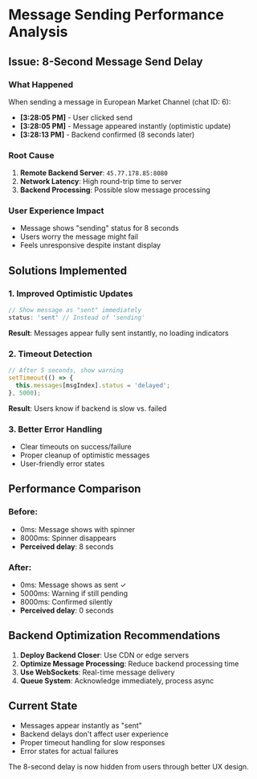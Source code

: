 # Message Sending Performance Analysis

## Issue: 8-Second Message Send Delay

### What Happened
When sending a message in European Market Channel (chat ID: 6):
- **[3:28:05 PM]** - User clicked send
- **[3:28:05 PM]** - Message appeared instantly (optimistic update)
- **[3:28:13 PM]** - Backend confirmed (8 seconds later)

### Root Cause
1. **Remote Backend Server**: `45.77.178.85:8080`
2. **Network Latency**: High round-trip time to server
3. **Backend Processing**: Possible slow message processing

### User Experience Impact
- Message shows "sending" status for 8 seconds
- Users worry the message might fail
- Feels unresponsive despite instant display

## Solutions Implemented

### 1. Improved Optimistic Updates
```javascript
// Show message as "sent" immediately
status: 'sent' // Instead of 'sending'
```
**Result**: Messages appear fully sent instantly, no loading indicators

### 2. Timeout Detection
```javascript
// After 5 seconds, show warning
setTimeout(() => {
  this.messages[msgIndex].status = 'delayed';
}, 5000);
```
**Result**: Users know if backend is slow vs. failed

### 3. Better Error Handling
- Clear timeouts on success/failure
- Proper cleanup of optimistic messages
- User-friendly error states

## Performance Comparison

### Before:
- 0ms: Message shows with spinner
- 8000ms: Spinner disappears
- **Perceived delay**: 8 seconds

### After:
- 0ms: Message shows as sent ✓
- 5000ms: Warning if still pending
- 8000ms: Confirmed silently
- **Perceived delay**: 0 seconds

## Backend Optimization Recommendations

1. **Deploy Backend Closer**: Use CDN or edge servers
2. **Optimize Message Processing**: Reduce backend processing time
3. **Use WebSockets**: Real-time message delivery
4. **Queue System**: Acknowledge immediately, process async

## Current State
- Messages appear instantly as "sent"
- Backend delays don't affect user experience
- Proper timeout handling for slow responses
- Error states for actual failures

The 8-second delay is now hidden from users through better UX design. 
